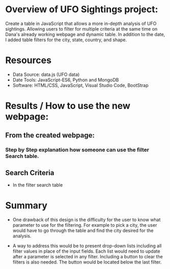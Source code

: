 # Overview of UFO Sightings project:
Create a table in JavaScript that allows a more in-depth analysis of UFO sightings. Allowing users to filter for multiple criteria at the same time on Dana's already working webpage and dynamic table. In addition to the date, I added table filters for the city, state, country, and shape.

# Resources
- Data Source: data.js (UFO data)
- Date Tools: JavaScript-ES6, Python and MongoDB
- Software: HTML/CSS, JavaScript, Visual Studio Code, BootStrap

# Results / How to use the new webpage:

## From the created webpage: 

### Step by Step explanation how someone can use the filter Search table.


## Search Criteria
- In the filter search table

# Summary
- One drawback of this design is the difficulty for the user to know what parameter to use for the filtering. 
  For example to pick a city, the user would have to go through the table and find the city desired for the analysis.
  
- A way to address this would be to present drop-down lists including all filter values in place of the input fields.
  Each list would need to update after a parameter is selected in any filter.
Including a button to clear the filters is also needed. The button would be located below the last filter.
